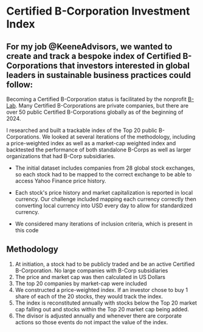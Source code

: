 # Certified B-Corporation Investment Index

## For my job @KeeneAdvisors, we wanted to create and track a bespoke index of Certified B-Corporations that investors interested in global leaders in sustainable business practices could follow:

Becoming a Certified B-Corporation status is facilitated by the nonprofit [B-Lab]([url](https://usca.bcorporation.net/)). Many Certified B-Corporations are private companies, but there are over 50 public Certified B-Corporations globally as of the beginning of 2024.

I researched and built a trackable index of the Top 20 public B-Corporations. We looked at several iterations of the methodology, including a price-weighted index as well as a market-cap weighted index and backtested the performance of both standalone B-Corps as well as larger organizations that had B-Corp subsidiaries.

- The initial dataset includes companies from 28 global stock exchanges, so each stock had to be mapped to the correct exchange to be able to access Yahoo Finance price history.

- Each stock's price history and market capitalization is reported in local currency. Our challenge included mapping each currency correctly then converting local currency into USD every day to allow for standardized currency.

- We considered many iterations of inclusion criteria, which is present in this code

## Methodology
1. At initiation, a stock had to be publicly traded and be an active Certified B-Corporation. No large companies with B-Corp subsidiaries
2. The price and market cap was then calculated in US Dollars
3. The top 20 companies by market-cap were included
4. We constructed a price-weighted index. If an investor chose to buy 1 share of each of the 20 stocks, they would track the index.
5. The index is reconstituted annually with stocks below the Top 20 market cap falling out and stocks within the Top 20 market cap being added.
6. The divisor is adjusted annually and whenever there are corporate actions so those events do not impact the value of the index.
